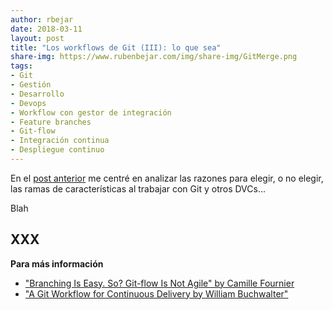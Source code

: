 ```yaml
---
author: rbejar
date: 2018-03-11
layout: post
title: "Los workflows de Git (III): lo que sea"
share-img: https://www.rubenbejar.com/img/share-img/GitMerge.png
tags:
- Git
- Gestión
- Desarrollo
- Devops
- Workflow con gestor de integración
- Feature branches
- Git-flow
- Integración continua
- Despliegue continuo
---
```


En el [post anterior]({{base.url}}/2018/XX/XX/) me centré en analizar las razones para elegir, o no elegir, las ramas de características al trabajar con Git y otros DVCs...

Blah

## XXX




**Para más información**
- ["Branching Is Easy. So? Git-flow Is Not Agile" by Camille Fournier](http://www.elidedbranches.com/2013/02/branching-is-easy-so.html)
- ["A Git Workflow for Continuous Delivery by William Buchwalter"](https://blogs.technet.microsoft.com/devops/2016/06/21/a-git-workflow-for-continuous-delivery/)

